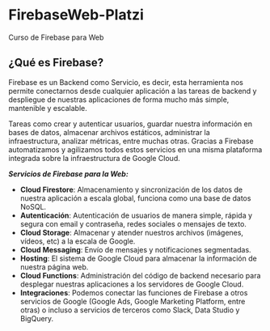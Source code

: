 # FirebaseWeb-Platzi

Curso de Firebase para Web

## ¿Qué es Firebase?

Firebase es un Backend como Servicio, es decir, esta herramienta nos permite conectarnos desde cualquier aplicación a las tareas de backend y despliegue de nuestras aplicaciones de forma mucho más simple, mantenible y escalable.

Tareas como crear y autenticar usuarios, guardar nuestra información en bases de datos, almacenar archivos estáticos, administrar la infraestructura, analizar métricas, entre muchas otras. Gracias a Firebase automatizamos y agilizamos todos estos servicios en una misma plataforma integrada sobre la infraestructura de Google Cloud.

**_Servicios de Firebase para la Web:_**

- **Cloud Firestore**: Almacenamiento y sincronización de los datos de nuestra aplicación a escala global, funciona como una base de datos NoSQL.
- **Autenticación**: Autenticación de usuarios de manera simple, rápida y segura con email y contraseña, redes sociales o mensajes de texto.
- **Cloud Storage**: Almacenar y atender nuestros archivos (imágenes, vídeos, etc) a la escala de Google.
- **Cloud Messaging**: Envío de mensajes y notificaciones segmentadas.
- **Hosting**: El sistema de Google Cloud para almacenar la información de nuestra página web.
- **Cloud Functions**: Administración del código de backend necesario para desplegar nuestras aplicaciones a los servidores de Google Cloud.
- **Integraciones**: Podemos conectar las funciones de Firebase a otros servicios de Google (Google Ads, Google Marketing Platform, entre otras) o incluso a servicios de terceros como Slack, Data Studio y BigQuery.

